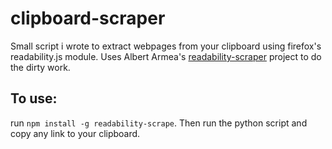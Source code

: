 # clipboard-scraper
Small script i wrote to extract webpages from your clipboard using firefox's readability.js module.
Uses Albert Armea's [readability-scraper](https://github.com/aarmea/readability-scrape) project to do the dirty work.

## To use:
run `npm install -g readability-scrape`.
Then run the python script and copy any link to your clipboard.
